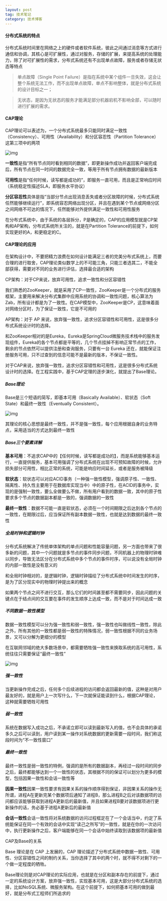 ```yaml
---
layout: post
tag: 技术笔记
category: 技术博客
---
```

#### 分布式系统的特点

分布式系统时间里在网络之上的硬件或者软件系统，彼此之间通过消息等方式进行通信和协调，其核心是可扩展性，通过对服务，存储的扩展，来提高系统的处理能力，除了对可扩展性的需求，分布式系统还有不出现单点故障，服务或者存储无状态等特点

> 单点故障（Single Point Failure）是指在系统中某个组件一旦失效，这会让整个系统无法工作，而不出现单点故障，单点不影响整体，就是分布式系统的设计目标之一；
>

> 无状态，是因为无状态的服务才能满足部分机器宕机不影响全部，可以随时进行扩展的需求。

#### CAP理论

CAP理论可以表述为，一个分布式系统最多只能同时满足一致性（Consistency）、可用性（Availability）和分区容忍性（Partition Tolerance） 这第三项中的两项

![img](https://s0.lgstatic.com/i/image3/M01/07/64/Ciqah16ER_SAGmCqAADG3jNX34o901.png)

**一致性**是指“所有节点同时看到相同的数据”，即更新操作成功并返回客户端完成后，所有节点在同一时间的数据完全一致，等用于所有节点拥有数据的最新版本

**可用性**是指“任何时候，读写都是成功的”，即服务一直可用，而且是正常响应时间（系统稳定性描述SLA，即服务水平协议）

**分区容忍性**具体是指“当部分节点出现消息丢失或者分区故障的时候，分布式系统任然能够继续运行”，即系统容忍网络出现分区，并且在遇到某个节点或网络分区之间网络不可达的情况下，任然能够对外提供满足一致性和可用性服务

在分布式系统中，由于系统的各层拆分，P是确定的，CAP的应用模型就是CP架构和AP架构，分布式系统所关注的，就是在Partition Tolerance的前提下，如何实现更好的A，和更稳定的C。

#### CAP理论的应用

在架构设计中，不要把精力浪费在如何设计能满足三者的完美分布式系统上，而要合理的进行取舍，CAP理论类似数学上的不可能三角，只能三者选其二，不能全部获得，需要对不同的业务进行评估，选择最合适的架构

CP架构：对于CP来说，放弃可用性，追求一致性和分区容错性

我们熟悉的ZooKeeper，就是采用了CP一致性，ZooKeeper是一个分布式的服务框架，主要用来解决分布式集群中应用系统的协调和一致性问题，核心算法为Zab，所有设计都是为了一致性。在CAP模型中，ZooKeeper是CP，这意味着面对网络分区时，为了保证一致性，它是不可用的

AP架构：对于 AP 来说，放弃强一致性，追求分区容错性和可用性，这是很多分布式系统设计时的选择。

和ZooKeeper相对的是Eureka，Eureka是SpringCloud微服务技术栈中的服务发现组件，Eureka的各个节点都是平等的，几个节点挂掉不影响正常节点的工作，剩余的节点依然可以提供注册和查询服务，只要有一台 Eureka 还在，就能保证注册服务可用，只不过查到的信息可能不是最新的版本，不保证一致性。

对于CAP来说，放弃强一致性，追求分区容错性和可用性，这是很多分布式系统设计时的选择。在工程实践中，基于CAP定理的逐步演化，就提出了Base理论。

##### Base理论

Base是三个短语的简写，即基本可用（Basically Available）、软状态（Soft State）和最终一致性（Eventually Consistent）。

![img](https://s0.lgstatic.com/i/image3/M01/08/52/Ciqah16FrueAWLATAABOyQi2X3M251.png)

其理论的核心思想是最终一致性，并不是强一致性，每个应用根据自身的业务特点，采用适当的方式达到最终一致性

##### Base三个要素详解

**基本可用**：不追求CAP中的【任何时候，读写都是成功的】，而是系统能够基本运行，一直提供服务，基本可用强调了分布式系统在出现不可预知故障的时候，允许损失部分可用性，相比正常的系统，可能是响应时间延长，或者是服务被降级

**软状态**：软状态可以对应ACID事务（一种强一致性模型，强调原子性、一致性、隔离性、持久性主要用于在数据库实现当中）中的原子性，在ACID的事务中，实现的是强制一致性，要么全做要么不做，所有用户看到的数据一致，其中的原子性要求多个节点的数据副本都是一致的，强调数据的一致性

**最终一致性**：数据不可能一直是软状态，必须在一个时间期限之后达到各个节点的一致性，在期限过后，应当保证所有副本数据一致性，也就是达到数据的最终一致性

##### 全局时钟和逻辑时钟

分布式系统解决了传统单体架构的单点问题和性能容量问题，另一方面也带来了很多新的问题，其中一个问题就是多节点的事件同步问题，不同机器上的物理时钟难以同步，导致无法区分在分布式系统中多个节点的事件时序，可以说没有全局时钟的内部一致性是没有意义的

和全局时钟相对的，是逻辑时钟，逻辑时钟描绘了分布式系统中时间发生的时序，是为了区分现实中的物理时钟提出来的概念

如果两个节点之间不进行交互，那么它们的时间甚至都不需要同步，因此问题的关键点在于结点间的交互要在事件的发生顺序上达成一致，而不是对于时间达成一致

##### 不同数据一致性模型

数据一致性模型可以分为强一致性和弱一致性，强一致性也叫做线性一致性，除此之外，所有其他的一致性都是弱一致性的特殊情况，弱一致性根据不同的业务场景，又可以分解为更细分的模型

在互联网邻域的绝大多数场景中，都需要牺牲强一致性来换取系统的高可用性，系统往往只需要保证“最终一致性”

![img](https://s0.lgstatic.com/i/image3/M01/08/52/Ciqah16FruiAGz3eAAIrOBxKnpU229.png)

##### 强一致性

当更新操作完成之后，任何多个后续进程的访问都会返回最新的值，这种是对用户最友好的，就是用户上一次写什么，下一次就保证能读到什么，根据CAP理论，这种就需要牺牲可用性

##### 弱一致性

系统在数据写入成功之后，不承诺立即可以读到最新写入的值，也不会具体的承诺多久之后可以读到，用户读到某一操作对系统数据的更新需要一段时间，我们称这段时间为“不一致性窗口”

##### 最终一致性

最终一致性是弱一致性的特例，强调的是所有的数据副本，再经过一段时间的同步之后，最终都能够达到一个一致性的状态，其根据不同的保证可以划分为更多的模型，包括因果一致性和会话一致性等

**因果一致性**因果一致性要求有因果关系的操作顺序得到保证，非因果关系的操作无所谓，进程A在更新完某个数据项后通知了进程B，那么进程B之后对该数据项的访问都应该能够获取到进程A更新后的最新值，并且如果进程B要对该数据项进行更新操作的话，务必基于进程A更新后的最新值

**会话一致性**会话一致性将对系统数据的访问过程框定在了一个会话当中，约定了系统能保证在同一个有效的会话中实现“读己之所写”的一致性，就是在你的一次访问中，执行更新操作之后，客户端能够在同一个会话中始终读取到该数据项的最新值

CAP及Base的关系

Base 理论是在 CAP 上发展的，CAP 理论描述了分布式系统中数据一致性、可用性、分区容错性之间的制约关系，当你选择了其中的两个时，就不得不对剩下的一个做一定程度的牺牲。

Base理论则是对CAP理论的实际应用，也就是在分区和副本存在的前提下，通过一定的系统设计方案，放弃强一致性，实现基本可用，这是大部分分布式系统的选择，比如NoSQL系统、微服务架构。在这个前提下，如何把基本可用的做到最好，就是分布式工程师们所追求的